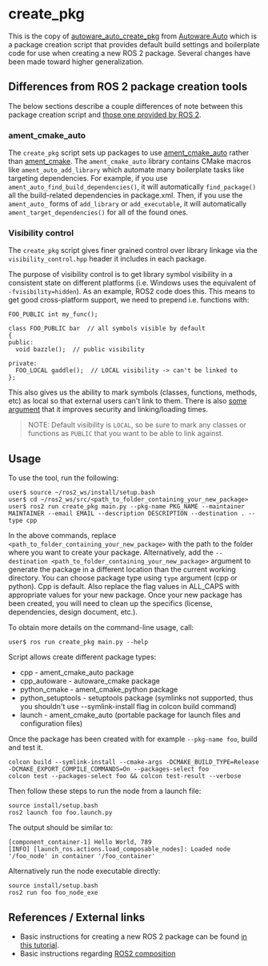 # create_pkg

This is the copy of [autoware_auto_create_pkg](https://gitlab.com/autowarefoundation/autoware.auto/AutowareAuto/-/tree/master/src/tools/autoware_auto_create_pkg) from [Autoware.Auto](https://gitlab.com/autowarefoundation/autoware.auto/AutowareAuto) which is a package creation script that provides default build settings and boilerplate code for use when creating a new ROS 2 package. Several changes have been made toward higher generalization.

## Differences from ROS 2 package creation tools

The below sections describe a couple differences of note between this package creation script and [those one provided by ROS 2](https://index.ros.org//doc/ros2/Tutorials/Colcon-Tutorial/#create-your-own-package).

### ament_cmake_auto

The `create_pkg` script sets up packages to use [ament_cmake_auto](https://github.com/ament/ament_cmake/tree/master/ament_cmake_auto) rather than [ament_cmake](https://github.com/ament/ament_cmake/tree/master/ament_cmake).
The `ament_cmake_auto` library contains CMake macros like `ament_auto_add_library` which automate many boilerplate tasks like targeting dependencies.
For example, if you use `ament_auto_find_build_dependencies()`, it will automatically `find_package()` all the build-related dependencies in package.xml.
Then, if you use the `ament_auto_` forms of `add_library` or `add_executable`, it will automatically `ament_target_dependencies()` for all of the found ones.

### Visibility control

The `create_pkg` script gives finer grained control over library linkage via the `visibility_control.hpp` header it includes in each package.

The purpose of visibility control is to get library symbol visibility in a consistent state on different platforms (i.e. Windows uses the equivalent of `-fvisibility=hidden`).
As an example, ROS2 code does this.
This means to get good cross-platform support, we need to prepend i.e. functions with:

```
FOO_PUBLIC int my_func();

class FOO_PUBLIC bar  // all symbols visible by default
{
public:
  void bazzle();  // public visibility

private:
  FOO_LOCAL gaddle();  // LOCAL visibility -> can't be linked to
};
```

This also gives us the ability to mark symbols (classes, functions, methods, etc) as local so that external users can't link to them.
There is also [some argument](https://gcc.gnu.org/wiki/Visibility) that it improves security and linking/loading times.

> NOTE: Default visibility is `LOCAL`, so be sure to mark any classes or functions as `PUBLIC` that you want to be able to link against.

## Usage

To use the tool, run the following:

```
user$ source ~/ros2_ws/install/setup.bash
user$ cd ~/ros2_ws/src/<path_to_folder_containing_your_new_package>
user$ ros2 run create_pkg main.py --pkg-name PKG_NAME --maintainer MAINTAINER --email EMAIL --description DESCRIPTION --destination . --type cpp
```

In the above commands, replace `<path_to_folder_containing_your_new_package>` with the path to the folder where you want to create your package.
Alternatively, add the `--destination <path_to_folder_containing_your_new_package>` argument to generate the package in a different location than the current working directory. You can choose package type using `type` argument (cpp or python). Cpp is default.
Also replace the flag values in ALL_CAPS with appropriate values for your new package.
Once your new package has been created, you will need to clean up the specifics (license, dependencies, design document, etc.).

To obtain more details on the command-line usage, call:

```
user$ ros run create_pkg main.py --help
```

Script allows create different package types:
* cpp - ament_cmake_auto package
* cpp_autoware - autoware_cmake package
* python_cmake - ament_cmake_python package
* python_setuptools - setuptools package (symlinks not supported, thus you shouldn't use --symlink-install flag in colcon build command)
* launch - ament_cmake_auto (portable package for launch files and configuration files)

Once the package has been created with for example `--pkg-name foo`, build and test it.

```
colcon build --symlink-install --cmake-args -DCMAKE_BUILD_TYPE=Release -DCMAKE_EXPORT_COMPILE_COMMANDS=On --packages-select foo
colcon test --packages-select foo && colcon test-result --verbose
```

Then follow these steps to run the node from a launch file:

```
source install/setup.bash
ros2 launch foo foo.launch.py
```

The output should be similar to:

```
[component_container-1] Hello World, 789
[INFO] [launch_ros.actions.load_composable_nodes]: Loaded node '/foo_node' in container '/foo_container'
```

Alternatively run the node executable directly:

```
source install/setup.bash
ros2 run foo foo_node_exe
```

## References / External links
<!-- Optional -->

- Basic instructions for creating a new ROS 2 package can be found [in this tutorial](https://index.ros.org//doc/ros2/Tutorials/Colcon-Tutorial/#create-your-own-package).
- Basic instructions regarding [ROS2 composition](https://index.ros.org/doc/ros2/Tutorials/Composition/)
